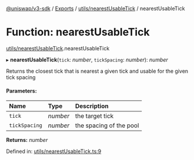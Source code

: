 [@uniswap/v3-sdk](../README.md) / [Exports](../modules.md) / [utils/nearestUsableTick](../modules/utils_nearestusabletick.md) / nearestUsableTick

# Function: nearestUsableTick

[utils/nearestUsableTick](../modules/utils_nearestusabletick.md).nearestUsableTick

▸ **nearestUsableTick**(`tick`: *number*, `tickSpacing`: *number*): *number*

Returns the closest tick that is nearest a given tick and usable for the given tick spacing

#### Parameters:

| Name | Type | Description |
| :------ | :------ | :------ |
| `tick` | *number* | the target tick |
| `tickSpacing` | *number* | the spacing of the pool |

**Returns:** *number*

Defined in: [utils/nearestUsableTick.ts:9](https://github.com/Uniswap/uniswap-v3-sdk/blob/c42b4d4/src/utils/nearestUsableTick.ts#L9)
